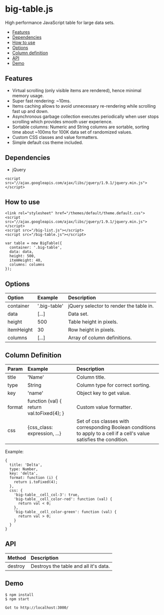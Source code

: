# big-table.js
High performance JavaScript table for large data sets.

* [Features](#features)
* [Dependencies](#dependencies)
* [How to use](#how-to-use)
* [Options](#options)
* [Column definition](#column-definitions)
* [API](#api)
* [Demo](#demo)

## Features
* Virtual scrolling (only visible items are rendered), hence minimal memory usage.
* Super fast rendering: ~10ms.
* Items caching allows to avoid unnecessary re-rendering while scrolling fast up and down.
* Asynchronous garbage collection executes periodically when user stops scrolling which provides smooth user experience.
* Sortable columns: Numeric and String columns are sortable, sorting time about ~100ms for 100K data set of randomized values.
* Custom CSS classes and value formatters.
* Simple default css theme included.

## Dependencies
* jQuery

```
<script src="//ajax.googleapis.com/ajax/libs/jquery/1.9.1/jquery.min.js"></script>
```


## How to use


```
<link rel="stylesheet" href="/themes/default/theme.default.css">
<script src="//ajax.googleapis.com/ajax/libs/jquery/1.9.1/jquery.min.js"></script>
<script src="/big-list.js"></script>
<script src="/big-table.js"></script>
```

```
var table = new BigTable({
  container: '.big-table',
  data: data,
  height: 500,
  itemHeight: 40,
  columns: columns
});
```

## Options
Option | Example | Description
:-- | :-- | :--
container | '.big-table' | jQuery selector to render the table in.
data | [...] | Data set.
height | 500 | Table height in pixels.
itemHeight | 30 | Row height in pixels.
columns | [...] | Array of column definitions.

## Column Definition
Param | Example | Description
:-- | :-- | :--
title | 'Name' | Column title.
type | String | Column type for correct sorting.
key | 'name' | Object key to get value.
format | function (val) { return val.toFixed(4); } | Custom value formatter.
css | {css_class: expression, ...} | Set of css classes with corresponding Boolean conditions to apply to a cell if a cell's value satisfies the condition.

Example:
```
{
  title: 'Delta', 
  type: Number,
  key: 'delta',
  format: function (i) {
    return i.toFixed(4);
  },
  css: {
    'big-table__cell_col-3': true,
    'big-table__cell_color-red': function (val) {
      return val < 0;
    },
    'big-table__cell_color-green': function (val) {
      return val > 0;
    }
  }
}
```

## API

Method | Description
:-- | :--
destroy | Destroys the table and all it's data.


## Demo

```
$ npm install
$ npm start
```

```
Got to http://localhost:3000/
```